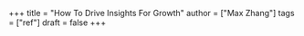 +++
title = "How To Drive Insights For Growth"
author = ["Max Zhang"]
tags = ["ref"]
draft = false
+++

